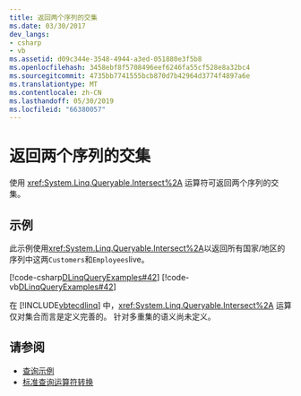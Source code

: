 ```yaml
---
title: 返回两个序列的交集
ms.date: 03/30/2017
dev_langs:
- csharp
- vb
ms.assetid: d09c344e-3548-4944-a3ed-051880e3f5b8
ms.openlocfilehash: 3458ebf8f5708496eef6246fa55cf528e8a32bc4
ms.sourcegitcommit: 4735bb7741555bcb870d7b42964d3774f4897a6e
ms.translationtype: MT
ms.contentlocale: zh-CN
ms.lasthandoff: 05/30/2019
ms.locfileid: "66380057"
---
```

# <a name="return-the-set-intersection-of-two-sequences"></a>返回两个序列的交集
使用 <xref:System.Linq.Queryable.Intersect%2A> 运算符可返回两个序列的交集。  
  
## <a name="example"></a>示例  
 此示例使用<xref:System.Linq.Queryable.Intersect%2A>以返回所有国家/地区的序列中这两`Customers`和`Employees`live。  
  
 [!code-csharp[DLinqQueryExamples#42](../../../../../../samples/snippets/csharp/VS_Snippets_Data/DLinqQueryExamples/cs/Program.cs#42)]
 [!code-vb[DLinqQueryExamples#42](../../../../../../samples/snippets/visualbasic/VS_Snippets_Data/DLinqQueryExamples/vb/Module1.vb#42)]  
  
 在 [!INCLUDE[vbtecdlinq](../../../../../../includes/vbtecdlinq-md.md)] 中，<xref:System.Linq.Queryable.Intersect%2A> 运算仅对集合而言是定义完善的。 针对多重集的语义尚未定义。  
  
## <a name="see-also"></a>请参阅

- [查询示例](../../../../../../docs/framework/data/adonet/sql/linq/query-examples.md)
- [标准查询运算符转换](../../../../../../docs/framework/data/adonet/sql/linq/standard-query-operator-translation.md)
